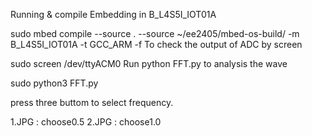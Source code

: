 Running & compile
Embedding in B_L4S5I_IOT01A

sudo mbed compile --source . --source ~/ee2405/mbed-os-build/ -m B_L4S5I_IOT01A -t GCC_ARM -f
To check the output of ADC by screen

sudo screen /dev/ttyACM0
Run python FFT.py to analysis the wave

sudo python3 FFT.py

press three buttom to select frequency.

1.JPG : choose0.5
2.JPG : choose1.0
